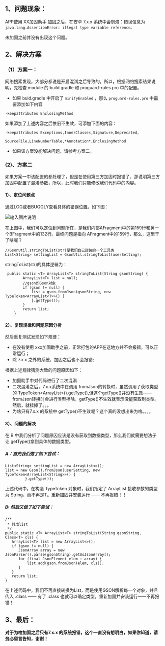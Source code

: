 ## 1、问题现象：

APP使用 XX加固助手 加固之后，在安卓 7.x.x 系统中会崩溃：错误信息为 `java.lang.AssertionError: illegal type variable reference。`

未加固之前并没有出现这个问题。

## 2、解决方案

### （1）方案一：

网络搜索发现，大部分都说是开启混淆之后导致的，所以，根据网络搜索结果说明，先检查 module 的 build.gradle 和 proguard-rules.pro 中的配置。

* 如果 buid.gradle 中开启了  `minifyEnabled` ，那么 `proguard-rules.pro` 中需要添加如下内容

```
-keepattributes EnclosingMethod
```

如果添加了上述内容之后依旧不生效，可添加下面的内容：

```
-keepattributes Exceptions,InnerClasses,Signature,Deprecated,
                SourceFile,LineNumberTable,*Annotation*,EnclosingMethod
```

* 如果该方案没能解决问题，请参考方案二。

### (2)、方案二

如果方案一中该配置的都处理了，但是在使用第三方加固时报错了，那说明第三方加固中配置了混淆参数，所以，此时我们只能修改我们代码中的内容。

#### 1）、定位问题点

通过LOG或者BUGGLY查看具体的错误位置。如下图：

![输入图片说明](https://images.gitee.com/uploads/images/2018/0806/113505_4d6d7b97_930142.png "屏幕截图.png")

在上图中，我们可以定位到问题所在，是我们内部AFragment中的第159行和另一个BFragment中的132行。最终问题是指向 AFragment中的159行，那么，这里干了啥呢？

```
//GsonUtil.stringToList(str)是我们自己封装的一个工具类
List<String> settingList = GsonUtil.stringToList(userSetting);
```
stringToList(str)的具体逻辑为：

```
 public static <T> ArrayList<T> stringToList(String gsonString) {
        ArrayList<T> list = null;
        //gson即Gson对象
        if (gson != null) {
            list = gson.fromJson(gsonString, new TypeToken<ArrayList<T>>() {
            }.getType());
        }
        return list;
    }
```
#### 2）、复现规律和问题原因分析

然后重复测试发现如下规律：

* 在没有使用 xxx加固助手之前，正常打包的APP在这地方并不会报错，可以正常运行；
* 除 7.x.x 之外的系统，加固之后也不会报错;

根据上述规律猜测大致的问题原因如下：

* 加固助手中对代码进行了二次混淆
* 二次混淆之后，7.x.x系统中在调用 fromJson的转换时，虽然调用了获取类型的 TypeToken<ArrayList<T>>().getType(),但这个getType()并没有生效——fromJson转换时会进行类型擦除，getType()不生效就表示没能获取到类型。然后，就挂掉了。。。
* 为啥只有7.x.x 的系统中 getType()不生效呢？这个真的没想出来为啥。。。。

#### 3）、问题的解决

在 B 中我们分析了问题原因应该是没有获取到数据类型，那么我们就需要想法子让 getType()拿到具体的数据类型。

##### A：首先我们做了如下尝试：

```
List<String> settingList = new ArrayList<>();
list = new Gson().fromJson(userSetting, new TypeToken<ArrayList<String>>() {
         }.getType());

```

上述代码中，在构造 TypeToken 对象时，我们指定了 ArrayList 接收参数的类型为 String，而不再是T。重新加固并安装运行 —— 不再报错！！

##### B: 然后又做了如下尝试：

```
/**
 * 转成list
 */
public static <T> ArrayList<T> stringToList(String gsonString, Class<T> cls) {
   ArrayList<T> list = new ArrayList<>();
   if (gson != null) {
      JsonArray array = new JsonParser().parse(gsonString).getAsJsonArray();
      for (final JsonElement elem : array) {
          list.add(gson.fromJson(elem, cls));
      }
   }
   return list;
}
```

在上述代码中，我们不再直接转换为List，而是使用GSON解析每一个对象，并且传入 .class —— 有了 .class 也就可以确定类型。重新加固并安装运行——不再报错！

## 3、最后：

**对于为啥加固之后只有7.x.x 的系统报错，这个一直没有想明白，如果你知道，请务必留言告知，谢谢！**


